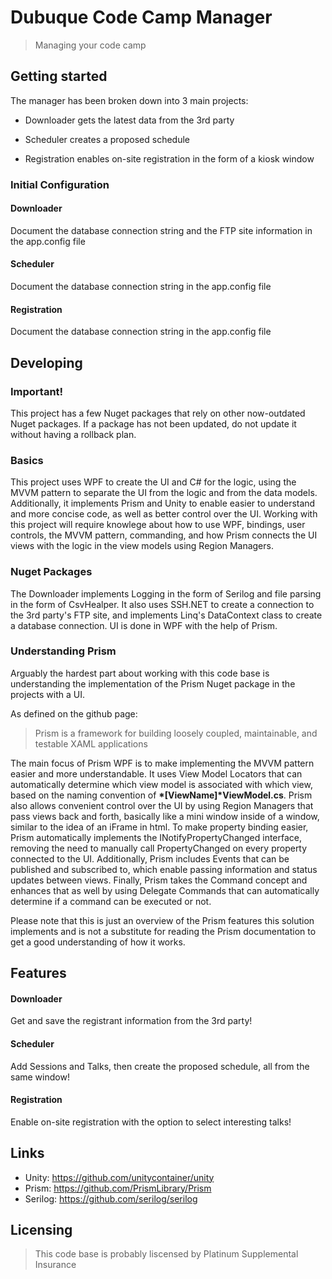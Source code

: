 # Dubuque Code Camp Manager
> Managing your code camp

## Getting started

The manager has been broken down into 3 main projects:

- Downloader gets the latest data from the 3rd party

- Scheduler creates a proposed schedule

- Registration enables on-site registration in the form of a kiosk window

### Initial Configuration

#### Downloader

Document the database connection string and the FTP site information in the app.config file

#### Scheduler

Document the database connection string in the app.config file

#### Registration

Document the database connection string in the app.config file

## Developing

### Important!

This project has a few Nuget packages that rely on other now-outdated Nuget packages.
If a package has not been updated, do not update it without having a rollback plan.

### Basics

This project uses WPF to create the UI and C# for the logic, using the MVVM pattern to separate
the UI from the logic and from the data models.  Additionally, it implements Prism and Unity to
enable easier to understand and more concise code, as well as better control over the UI.
Working with this project will require knowlege about how to use WPF, bindings, user controls,
the MVVM pattern, commanding, and how Prism connects the UI views with the logic in
the view models using Region Managers.

### Nuget Packages

The Downloader implements Logging in the form of Serilog and file parsing in the form of CsvHealper.
It also uses SSH.NET to create a connection to the 3rd party's FTP site, and implements Linq's DataContext 
class to create a database connection.
UI is done in WPF with the help of Prism.


### Understanding Prism

Arguably the hardest part about working with this code base is understanding the implementation of
the Prism Nuget package in the projects with a UI.

As defined on the github page:
> Prism is a framework for building loosely coupled, maintainable, and testable XAML applications

The main focus of Prism WPF is to make implementing the MVVM pattern easier and more understandable.
It uses View Model Locators that can automatically determine which view model is associated with which view,
based on the naming convention of __*[ViewName]*ViewModel.cs__.  Prism also allows convenient control
over the UI by using Region Managers that pass views back and forth, basically like a mini window inside
of a window, similar to the idea of an iFrame in html.  To make property binding easier, Prism automatically
implements the INotifyPropertyChanged interface, removing the need to manually call PropertyChanged on
every property connected to the UI.  Additionally, Prism includes Events that can be
published and subscribed to, which enable passing information and status updates between views.  Finally,
Prism takes the Command concept and enhances that as well by using Delegate Commands that can automatically
determine if a command can be executed or not.

Please note that this is just an overview of the Prism features this solution implements and is not
a substitute for reading the Prism documentation to get a good understanding of how it works.

## Features

#### Downloader

Get and save the registrant information from the 3rd party!

#### Scheduler

Add Sessions and Talks, then create the proposed schedule, all from the same window!

#### Registration

Enable on-site registration with the option to select interesting talks!

## Links



- Unity: https://github.com/unitycontainer/unity
- Prism: https://github.com/PrismLibrary/Prism
- Serilog: https://github.com/serilog/serilog


## Licensing

> This code base is probably liscensed by Platinum Supplemental Insurance
